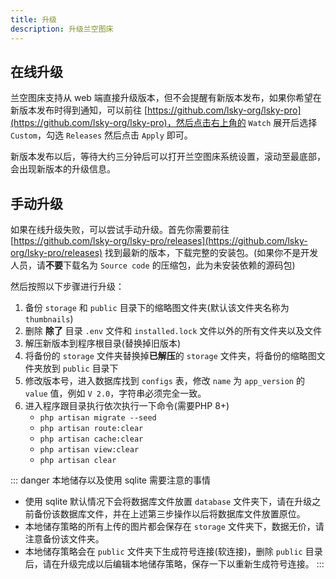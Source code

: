 ```yaml
---
title: 升级
description: 升级兰空图床
---
```


## 在线升级
兰空图床支持从 web 端直接升级版本，但不会提醒有新版本发布，如果你希望在新版本发布时得到通知，可以前往 [https://github.com/lsky-org/lsky-pro](https://github.com/lsky-org/lsky-pro)，然后点击右上角的 `Watch` 展开后选择 `Custom`，勾选 `Releases` 然后点击 `Apply` 即可。

新版本发布以后，等待大约三分钟后可以打开兰空图床系统设置，滚动至最底部，会出现新版本的升级信息。

## 手动升级
如果在线升级失败，可以尝试手动升级。首先你需要前往 [https://github.com/lsky-org/lsky-pro/releases](https://github.com/lsky-org/lsky-pro/releases) 找到最新的版本，下载完整的安装包。(如果你不是开发人员，请**不要**下载名为 `Source code` 的压缩包，此为未安装依赖的源码包)

然后按照以下步骤进行升级：
1. 备份 `storage` 和 `public` 目录下的缩略图文件夹(默认该文件夹名称为 `thumbnails`)
2. 删除 **除了** 目录 `.env` 文件和 `installed.lock` 文件以外的所有文件夹以及文件
3. 解压新版本到程序根目录(替换掉旧版本)
4. 将备份的 `storage` 文件夹替换掉**已解压**的 `storage` 文件夹，将备份的缩略图文件夹放到 `public` 目录下
5. 修改版本号，进入数据库找到 `configs` 表，修改 `name` 为 `app_version` 的 `value` 值，例如 `V 2.0`，字符串必须完全一致。
6. 进入程序跟目录执行依次执行一下命令(需要PHP 8+)
   - `php artisan migrate --seed`
   - `php artisan route:clear`
   - `php artisan cache:clear`
   - `php artisan view:clear`
   - `php artisan clear`

::: danger 本地储存以及使用 sqlite 需要注意的事情
- 使用 sqlite 默认情况下会将数据库文件放置 `database` 文件夹下，请在升级之前备份该数据库文件，并在上述第三步操作以后将数据库文件放置原位。
- 本地储存策略的所有上传的图片都会保存在 `storage` 文件夹下，数据无价，请注意备份该文件夹。
- 本地储存策略会在 `public` 文件夹下生成符号连接(软连接)，删除 `public` 目录后，请在升级完成以后编辑本地储存策略，保存一下以重新生成符号连接。
:::